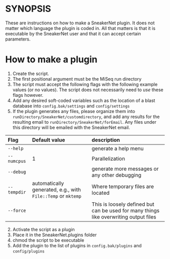 SYNOPSIS
========

These are instructions on how to make a SneakerNet plugin.  It does not
matter which language the plugin is coded in.  All that matters is that
it is executable by the SneakerNet user and that it can accept certain
parameters.

How to make a plugin
====================

1. Create the script.
  1. The first positional argument must be the MiSeq run directory
  2. The script must accept the following flags with the following example 
     values (or no values).  The script does not necessarily need to _use_
     these flags however.
  3. Add any desired soft-coded variables such as the location of a blast database
     into `config.bak/settings` and `config/settings`
  4. If the plugin generates any files, please organize them into 
     `runDirectory/SneakerNet/customdirectory`, and add any results for the
     resulting email to `runDirectory/SneakerNet/forEmail`. Any files under
     this directory will be emailed with the SneakerNet email.
     
|Flag|Default value|description|
|:---|:------------|:-----------|
|`--help`|         |generate a help menu|
|`--numcpus`|     1|Parallelization|
|`--debug`|        |generate more messages or any other debugging|
|`--tempdir`|automatically generated, e.g., with `File::Temp` or `mktemp`|Where temporary files are located|
|`--force`|        |This is loosely defined but can be used for many things like overwriting output files|

2. Activate the script as a plugin
  1. Place it in the SneakerNet.plugins folder
  2. chmod the script to be executable
  3. Add the plugin to the list of plugins in `config.bak/plugins` and `config/plugins` 
